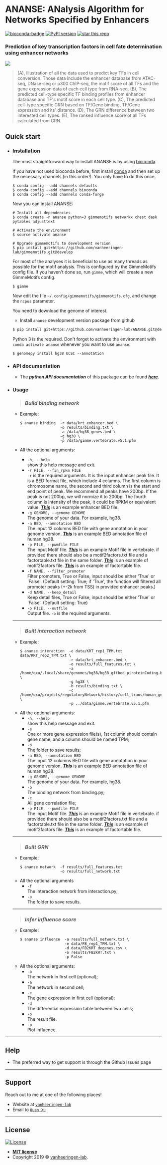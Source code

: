 # ANANSE: ANalysis Algorithm for Networks Specified by Enhancers


[![bioconda-badge](https://img.shields.io/badge/install%20with-bioconda-brightgreen.svg?style=flat)](http://bioconda.github.io)
[![PyPI version](https://badge.fury.io/py/genomepy.svg)](https://badge.fury.io/py/ANANSE)
[![star this repo](http://githubbadges.com/star.svg?user=vanheeringen-lab&repo=ANANSE&style=flat)](https://github.com/vanheeringen-lab/ANANSE)




### Prediction of key transcription factors in cell fate determination using enhancer networks

![](/pic/Fig2.jpg)
> (A), Illustration of all the data used to predict key TFs in cell conversion. Those data include the enhancer database from ATAC-seq, DNase-seq or p300 ChIP-seq, the motif score of all TFs and the gene expression data of each cell type from RNA-seq. (B), The predicted cell-type specific TF binding profiles from enhancer database and TF's motif score in each cell type. (C), The predicted cell-type specific GRN based on TF/Gene binding, TF/Gene expression and its' distance. (D), The GRN difference between two interested cell types. (E), The ranked influence score of all TFs calculated from GRN.


## Quick start

* ### **Installation**

  The most straightforward way to install ANANSE is by using [bioconda](https://bioconda.github.io/).

  If you have not used bioconda before, first install [conda](https://docs.continuum.io/anaconda/) and then set up the necessary channels (in this order!). You only have to do this once.

  ```
  $ conda config --add channels defaults
  $ conda config --add channels bioconda
  $ conda config --add channels conda-forge
  ```

  Now you can install ANANSE:

  ```
  # Install all dependencies
  $ conda create -n ananse python=3 gimmemotifs networkx chest dask pytables adjusttext

  # Activate the environment
  $ source activate ananse 

  # Upgrade gimmemotifs to development version
  $ pip install git+https://github.com/vanheeringen-lab/gimmemotifs.git@develop
  ```

  For most of the analyses it is beneficial to use as many threads as possible for the motif analysis. This is configured by the GimmeMotifs config file. If you haven't done so, run `gimme`, which will create a new GimmeMotifs config.

  ```
  $ gimme
  ```

  Now edit the file `~/.config/gimmemotifs/gimmemotifs.cfg`, and change the `ncpus` parameter.

  You need to download the genome of interest.



  * Install `ananse` development version package from github
  ```bash
  $ pip install git+https://github.com/vanheeringen-lab/ANANSE.git@develop
  ```

  Python 3 is the required. Don't forget to activate the environment with `conda activate ananse` whenever you want to use `ananse`.


  ```
  $ genomepy install hg38 UCSC --annotation
  ```

* ### **API documentation**

  * The ***python API documentation*** of this package can be found [***here***](/docs/api.md).

* ### **Usage**

  > ### ***Build binding network***

  * Example:
    ```
    $ ananse binding  -r data/krt_enhancer.bed \
                      -o results/binding.txt \
                      -a /data/hg38_genes.bed \
                      -g hg38 \
                      -p /data/gimme.vertebrate.v5.1.pfm
    ```

  * All the optional arguments:
    * `-h, --help`  
      show this help message and exit.
    * `-r FILE, --fin_rpkm FILE`  
      `-r` is the required arguments. It is the input enhancer peak file. It is a BED format file, which include 4 columns. The first column is chromosome name, the second and third column is the start and end point of peak. We recommend all peaks have 200bp. If the peak is not 200bp, we will normize it to 200bp. The fourth column is intensity of the peak, it could be RPKM or equivalent value. [***This***](/test/data/krt_enhancer.bed) is an example enhancer BED file.
    * `-g GENOME, --genome GENOME`  
      The genome of your data. For example, hg38.
    * `-a BED, --annotation BED`  
      The input 12 columns BED file with gene annotation in your genome version. [***This***](/data/hg38_genes.bed) is an example BED annotation file of human hg38.
    * `-p FILE, --pwmfile FILE`  
      The input Motif file. [***This***](/data/gimme.vertebrate.v5.1.pfm) is an example Motif file in vertebrate. if provided there should also be a motif2factors.txt file and a factortable.txt file in the same folder. [***This***](/data/gimme.vertebrate.v5.1.motif2factors.txt) is an example of motif2factors file. [***This***](/data/gimme.vertebrate.v5.1.factortable.txt) is an example of factortable file.
    * `-f NAME, --filter_promoter`  
      Filter promoters, True or False, input should be
      either 'True' or 'False'. (Default setting: True; if 'True', the function will filtered all promoter peaks (+-2k from TSS) in provided enhancer peaks.)
    * `-d NAME, --keep_detail`  
      Keep detail files, True or False, input should be either 'True' or 'False'. (Default setting: True)  
    * `-o FILE, --outfile`  
      Output file. `-o` is the required arguments.  
  ---
  > ### ***Built interaction network***

  * Example:
    ```
    $ ananse interaction  -e data/KRT_rep1_TPM.txt data/KRT_rep2_TPM.txt \
                          -r data/krt_enhancer.bed \
                          -o results/full_features.txt \
                          -a /home/qxu/.local/share/genomes/hg38/hg38_gffbed_piroteinCoding.bed \
                          -g hg38 \
                          -b results/binding.txt \
                          -c /home/qxu/projects/regulatoryNetwork/history/cell_trans/human_gene_correlation/expressioncorrelation.txt \
                          -p ../data/gimme.vertebrate.v5.1.pfm
    ```
  * All the optional arguments:
    * `-h, --help`  
      show this help message and exit.
    * `-e`  
      One or more gene expression file(s), 1st column should contain gene name, and a column should be named TPM;   
    * `-o`  
      The folder to save results;
    * `-a BED, --annotation BED`  
      The input 12 columns BED file with gene annotation in your genome version. [***This***](/data/hg38_genes.bed) is an example BED annotation file of human hg38.
    * `-g GENOME, --genome GENOME`  
      The genome of your data. For example, hg38.
    * `-b`  
      The binding network from binding.py;
    * `-c`  
      All gene correlation file;
    * `-p FILE, --pwmfile FILE`  
      The input Motif file. [***This***](/data/gimme.vertebrate.v5.1.pfm) is an example Motif file in vertebrate. if provided there should also be a motif2factors.txt file and a factortable.txt file in the same folder. [***This***](/data/gimme.vertebrate.v5.1.motif2factors.txt) is an example of motif2factors file. [***This***](/data/gimme.vertebrate.v5.1.factortable.txt) is an example of factortable file.  
  ---
  > ### ***Built GRN***

  * Example:
    ```
    $ ananse network  -f results/full_features.txt 
                      -o results/full_network.txt
    ```
  * All the optional arguments
    * `-f`  
    The interaction network from interaction.py;
    * `-o`  
    The folder to save results.  
  ---
  > ### ***Infer influence score***

  * Example:
    ```
    $ ananse influence  -a results/full_network.txt \
                        -e data/FB_rep1_TPM.txt \
                        -d data/FB2KRT_degenes.csv \
                        -o results/FB2KRT.txt \
                        -p False
    ```
  * All the optional arguments:
    * `-b`  
    The network in first cell (optional);
    * `-a`  
    The network in second cell;
    * `-e`  
    The gene expression in first cell (optional);
    * `-d`  
    The differential expression table between two cells; 
    * `-o`  
    The result file.
    * `-p`  
    Plot influence.  
  
---
## Help

  * The preferred way to get support is through the Github issues page

---

## Support

  Reach out to me at one of the following places!

  - Website at <a href="https://github.com/vanheeringen-lab" target="_blank">`vanheeringen-lab`</a>
  - Email to <a href="mailto:qxuchn@gmail.com" target="_blank">`Quan Xu`</a>

---

## License

  [![License](pic/_license-mit-blue.svg)](http://badges.mit-license.org)

  - **[MIT license](http://opensource.org/licenses/mit-license.php)**
  - Copyright 2019 © <a href="https://github.com/vanheeringen-lab" target="_blank">vanheeringen-lab</a>.
